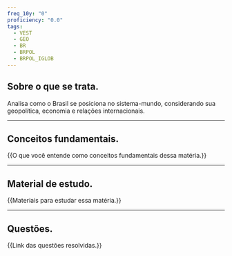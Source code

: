 ```yaml
---
freq_10y: "0"
proficiency: "0.0"
tags:
  - VEST
  - GEO
  - BR
  - BRPOL
  - BRPOL_IGLOB
---
```

## Sobre o que se trata.

Analisa como o Brasil se posiciona no sistema-mundo, considerando sua geopolítica, economia e relações internacionais.

--- 
## Conceitos fundamentais.

{{O que você entende como conceitos fundamentais dessa matéria.}}

---
## Material de estudo.

{{Materiais para estudar essa matéria.}}

--- 
## Questões.

{{Link das questões resolvidas.}}
